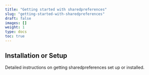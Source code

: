 ```yaml
---
title: "Getting started with sharedpreferences"
slug: "getting-started-with-sharedpreferences"
draft: false
images: []
weight: 1
type: docs
toc: true
---
```


## Installation or Setup
Detailed instructions on getting sharedpreferences set up or installed.

